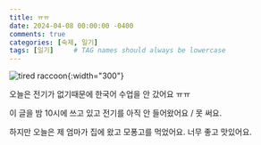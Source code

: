 ```yaml
---
title: ㅠㅠ
date: 2024-04-08 00:00:00 -0400
comments: true
categories: [숙제, 일기]
tags: [일기]     # TAG names should always be lowercase
---
```


![tired raccoon](https://preview.redd.it/a-raccoon-wallpaper-i-made-v0-i0ugz0mkf3x91.png?auto=webp&s=238adbc865e1d1b53dfa0889317212304f8fadb6){:width="300"}

오늘은 전기가 없기때문에 한국어 수업을 안 갔어요 ㅠㅠ 

이 글을 밤 10시에 쓰고 있고 전기를 아직 안 들어왔어요 / 못 써요. 

하지만 오늘은 제 엄마가 집에 왔고 모퐁고를 먹었어요. 너무 좋고 맛있어요. 
